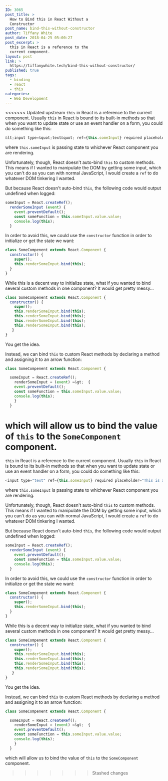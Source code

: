 ```yaml
---
ID: 3065
post_title: >
  How to Bind this in React Without a
  Constructor
post_name: bind-this-without-constructor
author: Tiffany White
post_date: 2018-04-25 05:00:27
post_excerpt: >
  this in React is a reference to the
  current component.
layout: post
link: >
  https://tiffanywhite.tech/bind-this-without-constructor/
published: true
tags:
  - binding
  - react
  - this
categories:
  - Web Development
---
```

<<<<<<< Updated upstream
`this` in React is a reference to the current component. Usually `this` in React is bound to its built-in methods so that when you want to update state or use an event handler on a form, you could do something like this:

```javascript
&lt;input type=&quot;text&quot; ref={this.someInput} required placeholder=&quot;This is a Method&quot; defaultValue={getSomeMethod()}/&gt;
```
where `this.someInput` is passing state to whichever React component you are rendering.

Unfortunately, though, React doesn't auto-bind `this` to custom methods. This means if I wanted to manipulate the DOM by getting some input, which you can't do as you can with normal JavaScript, I would create a `ref` to do whatever DOM tinkering I wanted.

But because React doesn't auto-bind `this`, the following code would output undefined when logged:

```javascript
someInput = React.createRef();
  renderSomeInput (event) {
    event.preventDefault();
    const someFunction = this.someInput.value.value;
    console.log(this);
  }
```

In order to avoid this, we could use the `constructor` function in order to initialize or get the state we want:

```javascript
class SomeCompenent extends React.Component {
  constructor() {
    super();
    this.renderSomeInput.bind(this);
  }
}
```
While this is a decent way to initialize state, what if you wanted to bind several custom methods in one component? It would get pretty messy...


```javascript
class SomeCompenent extends React.Component {
  constructor() {
    super();
    this.renderSomeInput.bind(this);
    this.renderSomeInput.bind(this);
    this.renderSomeInput.bind(this);
    this.renderSomeInput.bind(this);
   }
}
```
You get the idea.

Instead, we can bind `this` to custom React methods by declaring a method and assigning it to an arrow function:

```javascript
class SomeCompenent extends React.Component {

  someInput = React.createRef();
    renderSomeInput = (event) =&gt;  {
    event.preventDefault();
    const someFunction = this.someInput.value.value;
    console.log(this);
    }
  }
```
which will allow us to bind the value of `this` to the `SomeComponent` component.
=======
`this` in React is a reference to the current component. Usually `this` in React is bound to its built-in methods so that when you want to update state or use an event handler on a form, you could do something like this:

```javascript
<input type="text" ref={this.someInput} required placeholder="This is a Method" defaultValue={getSomeMethod()}/>
```
where `this.someInput` is passing state to whichever React component you are rendering.

Unfortunately, though, React doesn't auto-bind `this` to custom methods. This means if I wanted to manipulate the DOM by getting some input, which you can't do as you can with normal JavaScript, I would create a `ref` to do whatever DOM tinkering I wanted.

But because React doesn't auto-bind `this`, the following code would output undefined when logged:

```javascript
someInput = React.createRef();
  renderSomeInput (event) {
    event.preventDefault();
    const someFunction = this.someInput.value.value;
    console.log(this);
  }
```

In order to avoid this, we could use the `constructor` function in order to initialize or get the state we want:

```javascript
class SomeCompenent extends React.Component {
  constructor() {
    super();
    this.renderSomeInput.bind(this);
  }
}
```
While this is a decent way to initialize state, what if you wanted to bind several custom methods in one component? It would get pretty messy...


```javascript
class SomeCompenent extends React.Component {
  constructor() {
    super();
    this.renderSomeInput.bind(this);
    this.renderSomeInput.bind(this);
    this.renderSomeInput.bind(this);
    this.renderSomeInput.bind(this);
   }
}
```
You get the idea.

Instead, we can bind `this` to custom React methods by declaring a method and assigning it to an arrow function:

```javascript
class SomeCompenent extends React.Component {

  someInput = React.createRef();
    renderSomeInput = (event) =&gt;  {
    event.preventDefault();
    const someFunction = this.someInput.value.value;
    console.log(this);
    }
  }
```
which will allow us to bind the value of `this` to the `SomeComponent` component.
>>>>>>> Stashed changes
